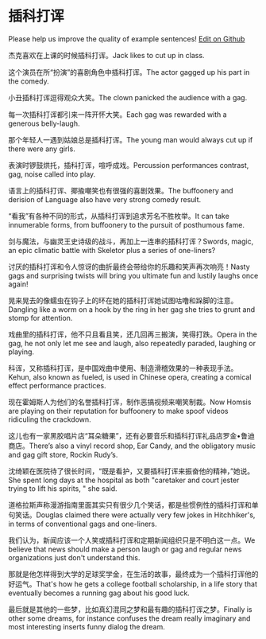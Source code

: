 # 插科打诨

Please help us improve the quality of example sentences! [Edit on Github](https://github.com/jiyushe/jiyu-example-sentence-source/blob/main/chinese/chakedahun.md)

<p><span class="chinese">杰克喜欢在上课的时候插科打诨。</span><span class="english">Jack likes to cut up in class.</span></p>

<p><span class="chinese">这个演员在所“扮演”的喜剧角色中插科打诨。</span><span class="english">The actor gagged up his part in the comedy.</span></p>

<p><span class="chinese">小丑插科打诨逗得观众大笑。</span><span class="english">The clown panicked the audience with a gag.</span></p>

<p><span class="chinese">每一次插科打诨都引来一阵开怀大笑。</span><span class="english">Each gag was rewarded with a generous belly-laugh.</span></p>

<p><span class="chinese">那个年轻人一遇到姑娘总是插科打诨。</span><span class="english">The young man would always cut up if there were any girls.</span></p>

<p><span class="chinese">表演时锣鼓烘托，插科打诨，喧呼成戏。</span><span class="english">Percussion performances contrast, gag, noise called into play.</span></p>

<p><span class="chinese">语言上的插科打诨、揶揄嘲笑也有很强的喜剧效果。</span><span class="english">The buffoonery and derision of Language also have very strong comedy result.</span></p>

<p><span class="chinese">“看我”有各种不同的形式，从插科打诨到追求芳名不胜枚举。</span><span class="english">It can take innumerable forms, from buffoonery to the pursuit of posthumous fame.</span></p>

<p><span class="chinese">剑与魔法，与幽灵王史诗级的战斗，再加上一连串的插科打诨？</span><span class="english">Swords, magic, an epic climatic battle with Skeletor plus a series of one-liners?</span></p>

<p><span class="chinese">讨厌的插科打诨和令人惊讶的曲折最终会带给你的乐趣和笑声再次响亮！</span><span class="english">Nasty gags and surprising twists will bring you ultimate fun and lustily laughs once again!</span></p>

<p><span class="chinese">晃来晃去的像蠕虫在钩子上的环在她的插科打诨她试图咕噜和跺脚的注意。</span><span class="english">Dangling like a worm on a hook by the ring in her gag she tries to grunt and stomp for attention.</span></p>

<p><span class="chinese">戏曲里的插科打诨，他不只且看且笑，还几回再三搬演，笑得打跌。</span><span class="english">Opera in the gag, he not only let me see and laugh, also repeatedly paraded, laughing or playing.</span></p>

<p><span class="chinese">科诨，又称插科打诨，是中国戏曲中使用、制造滑稽效果的一种表现手法。</span><span class="english">Kehun, also known as fueled, is used in Chinese opera, creating a comical effect performance practices.</span></p>

<p><span class="chinese">现在霍姆斯人为他们的名誉插科打诨，制作恶搞视频来嘲笑制裁。</span><span class="english">Now Homsis are playing on their reputation for buffoonery to make spoof videos ridiculing the crackdown.</span></p>

<p><span class="chinese">这儿也有一家黑胶唱片店“耳朵糖果”，还有必要音乐和插科打诨礼品店罗金•鲁迪商店。</span><span class="english">There’s also a vinyl record shop, Ear Candy, and the obligatory music and gag gift store, Rockin Rudy’s.</span></p>

<p><span class="chinese">沈绮颖在医院待了很长时间，“既是看护，又要插科打诨来振奋他的精神，”她说。</span><span class="english">She spent long days at the hospital as both "caretaker and court jester trying to lift his spirits, " she said.</span></p>

<p><span class="chinese">道格拉斯声称漫游指南里面其实只有很少几个笑话，都是些惯例性的插科打诨和单句笑话。</span><span class="english">Douglas claimed there were actually very few jokes in Hitchhiker's, in terms of conventional gags and one-liners.</span></p>

<p><span class="chinese">我们认为，新闻应该一个人笑或插科打诨和定期新闻组织只是不明白这一点。</span><span class="english">We believe that news should make a person laugh or gag and regular news organizations just don't understand this.</span></p>

<p><span class="chinese">那就是他怎样得到大学的足球奖学金，在生活的故事，最终成为一个插科打诨他的好运气。</span><span class="english">That's how he gets a college football scholarship, in a life story that eventually becomes a running gag about his good luck.</span></p>

<p><span class="chinese">最后就是其他的一些梦，比如真幻混同之梦和最有趣的插科打诨之梦。</span><span class="english">Finally is other some dreams, for instance confuses the dream really imaginary and most interesting inserts funny dialog the dream.</span></p>

